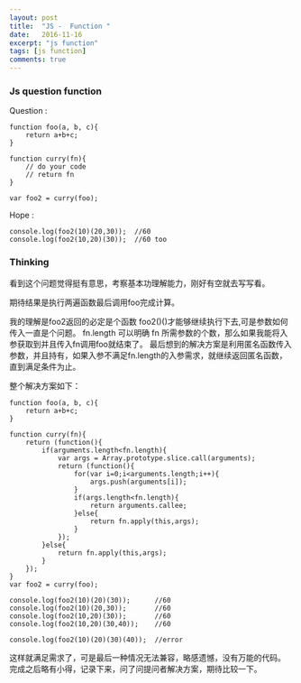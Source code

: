 ```yaml
---
layout: post
title:  "JS -  Function "
date:   2016-11-16
excerpt: "js function"
tags: [js function]
comments: true
---
```


### Js question function

Question : 

    function foo(a, b, c){
  		return a+b+c;
	}

	function curry(fn){
		// do your code
		// return fn
	}

	var foo2 = curry(foo);

Hope :

    console.log(foo2(10)(20,30));  //60
	console.log(foo2(10,20)(30));  //60 too


### Thinking

看到这个问题觉得挺有意思，考察基本功理解能力，刚好有空就去写写看。

期待结果是执行两遍函数最后调用foo完成计算。

我的理解是foo2返回的必定是个函数 foo2()()才能够继续执行下去,可是参数如何传入一直是个问题。
fn.length 可以明确 fn 所需参数的个数，那么如果我能将入参获取到并且传入fn调用foo就结束了。
最后想到的解决方案是利用匿名函数传入参数，并且持有，如果入参不满足fn.length的入参需求，就继续返回匿名函数，直到满足条件为止。

整个解决方案如下：

    function foo(a, b, c){
  		return a+b+c;
	}

	function curry(fn){
	    return (function(){
	        if(arguments.length<fn.length){
	            var args = Array.prototype.slice.call(arguments);
	            return (function(){
	                for(var i=0;i<arguments.length;i++){
	                    args.push(arguments[i]);
	                }
	                if(args.length<fn.length){
	                    return arguments.callee;						
	                }else{
	                    return fn.apply(this,args);
	                }
	            });
	        }else{
	            return fn.apply(this,args);
	        }
	    });
	}
	var foo2 = curry(foo);

	console.log(foo2(10)(20)(30));      //60
	console.log(foo2(10)(20,30));       //60
	console.log(foo2(10,20)(30));       //60
	console.log(foo2(10,20)(30,40));    //60

	console.log(foo2(10)(20)(30)(40));  //error

这样就满足需求了，可是最后一种情况无法兼容，略感遗憾，没有万能的代码。
完成之后略有小得，记录下来，问了问提问者解决方案，期待比较一下。

